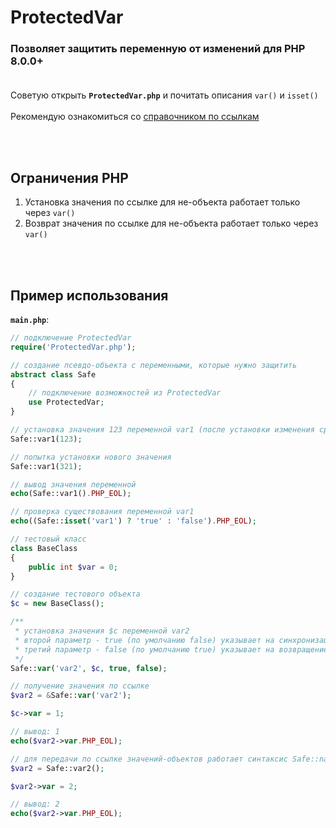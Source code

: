 # ProtectedVar
### Позволяет защитить переменную от изменений для PHP 8.0.0+<br><br>

Советую открыть **`ProtectedVar.php`** и почитать описания `var()` и `isset()`<br><br>
Рекомендую ознакомиться со [справочником по ссылкам](https://www.php.net/manual/ru/language.references.php)

<br><br>
## Ограничения PHP
1. Установка значения по ссылке для не-объекта работает только через `var()`
2. Возврат значения по ссылке для не-объекта работает только через `var()`

<br><br>
## Пример использования
**`main.php`**:
```php
// подключение ProtectedVar
require('ProtectedVar.php');

// создание псевдо-объекта с переменными, которые нужно защитить
abstract class Safe
{
    // подключение возможностей из ProtectedVar
    use ProtectedVar;
}

// установка значения 123 переменной var1 (после установки изменения сразу блокируются)
Safe::var1(123);

// попытка установки нового значения
Safe::var1(321);

// вывод значения переменной
echo(Safe::var1().PHP_EOL);

// проверка существования переменной var1
echo((Safe::isset('var1') ? 'true' : 'false').PHP_EOL);

// тестовый класс
class BaseClass
{
    public int $var = 0;
}

// создание тестового объекта
$c = new BaseClass();

/**
 * установка значения $c переменной var2
 * второй параметр - true (по умолчанию false) указывает на синхронизацию значения с переменной $c
 * третий параметр - false (по умолчанию true) указывает на возвращение значения по ссылке
 */
Safe::var('var2', $c, true, false);

// получение значения по ссылке 
$var2 = &Safe::var('var2');

$c->var = 1;

// вывод: 1
echo($var2->var.PHP_EOL);

// для передачи по ссылке значений-объектов работает синтаксис Safe::name()
$var2 = Safe::var2();

$var2->var = 2;

// вывод: 2
echo($var2->var.PHP_EOL);
```

